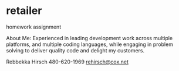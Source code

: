 # retailer
homework assignment

About Me:
Experienced in leading development work across multiple platforms, 
and multiple coding languages, while engaging in problem solving 
to deliver quality code and delight my customers.

  Rebbekka Hirsch 
  480-620-1969 
  rehirsch@cox.net
